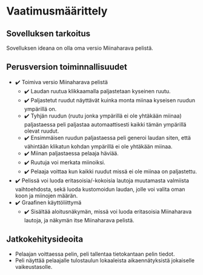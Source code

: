 # Vaatimusmäärittely

## Sovelluksen tarkoitus
Sovelluksen ideana on olla oma versio Miinaharava pelistä.

## Perusversion toiminnallisuudet
* ✔️ Toimiva versio Miinaharava pelistä
  * ✔️ Laudan ruutua klikkaamalla paljastetaan kyseinen ruutu.
  * ✔️ Paljastetut ruudut näyttävät kuinka monta miinaa kyseisen ruudun ympärillä on.
  * ✔️ Tyhjän ruudun (ruutu jonka ympärillä ei ole yhtäkään miinaa) paljastaessa peli paljastaa automaattisesti kaikki tämän ympärillä olevat ruudut.
  * ✔️ Ensimmäisen ruudun paljastaessa peli generoi laudan siten, että vähintään klikatun kohdan ympärillä ei ole yhtäkään miinaa.
  * ✔️ Miinan paljastaessa pelaaja häviää.
  * ✔️ Ruutuja voi merkata miinoiksi.
  * ✔️ Pelaaja voittaa kun kaikki ruudut missä ei ole miinaa on paljastettu.
* ✔️ Pelissä voi luoda eritasoisia/-kokoisia lautoja muutamasta valmiista vaihtoehdosta, sekä luoda kustomoidun laudan, jolle voi valita oman koon ja miinojen määrän.
* ✔️ Graafinen käyttöliittymä
  * ✔️ Sisältää aloitusnäkymän, missä voi luoda eritasoisia Miinaharava lautoja, ja näkymän itse Miinaharava pelistä.

## Jatkokehitysideoita
* Pelaajan voittaessa pelin, peli tallentaa tietokantaan pelin tiedot.
* Peli näyttää pelaajalle tulostaulun lokaaleista aikaennätyksistä jokaiselle vaikeustasolle.
